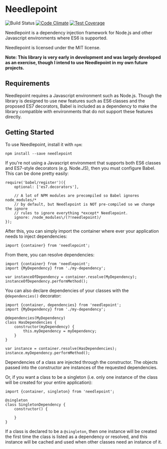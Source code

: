 # Needlepoint

![Build Status](https://travis-ci.org/andrewmunsell/needlepoint.svg) [![Code Climate](https://codeclimate.com/github/andrewmunsell/needlepoint/badges/gpa.svg)](https://codeclimate.com/github/andrewmunsell/needlepoint) [![Test Coverage](https://codeclimate.com/github/andrewmunsell/needlepoint/badges/coverage.svg)](https://codeclimate.com/github/andrewmunsell/needlepoint/coverage)

Needlepoint is a dependency injection framework for Node.js and other Javascript
environments where ES6 is supported.

Needlepoint is licensed under the MIT license.

**Note: This library is very early in development and was largely developed as
an exercise, though I intend to use Needlepoint in my own future projects.**

## Requirements

Needlepoint requires a Javascript environment such as Node.js. Though
the library is designed to use new features such as ES6 classes and the proposed
ES7 decorators, Babel is included as a dependency to make the library compatible
with environments that do not support these features directly.

## Getting Started

To use Needlepoint, install it with `npm`:

```
npm install --save needlepoint
```

If you're not using a Javascript environment that supports both ES6 classes and
ES7-style decorators (e.g. Node.JS), then you must configure Babel. This can be
done pretty easily:

```
require('babel/register')({
    optional: ['es7.decorators'],

    // A lot of NPM modules are precompiled so Babel ignores node_modules/*
    // by default, but Needlepoint is NOT pre-compiled so we change the ignore
    // rules to ignore everything *except* Needlepoint.
    ignore: /node_modules\/(?!needlepoint)/
});
```

After this, you can simply import the container where ever your application
needs to inject dependencies:

```
import {container} from 'needlepoint';
```

From there, you can resolve dependencies:

```
import {container} from 'needlepoint';
import {MyDependency} from './my-dependency';

var instanceOfDependency = container.resolve(MyDependency);
instanceOfDependency.performMethod();
```

You can also declare dependencies of your classes with the `@dependencies()`
decorator:

```
import {container, dependencies} from 'needlepoint';
import {MyDependency} from './my-dependency';

@dependencies(MyDependency)
class HasDependencies {
    constructor(myDependency) {
        this.myDependency = myDependency;
    }
}

var instance = container.resolve(HasDependencies);
instance.myDependency.performMethod();
```

Dependencies of a class are injected through the constructor. The objects passed
into the constructor are instances of the requested dependencies.

Or, if you want a class to be a singleton (i.e. only one instance of the class
will be created for your entire application):

```
import {container, singleton} from 'needlepoint';

@singleton
class SingletonDependency {
    constructor() {

    }
}
```

If a class is declared to be a `@singleton`, then one instance will be created
the first time the class is listed as a dependency or resolved, and this
instance will be cached and used when other classes need an instance of it.
